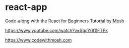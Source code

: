 # react-app

Code-along with the React for Beginners Tutorial by Mosh

https://www.youtube.com/watch?v=SqcY0GlETPk

https://www.codewithmosh.com
